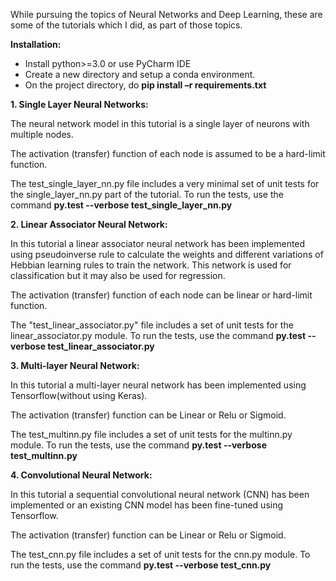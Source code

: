 While pursuing the topics of Neural Networks and Deep Learning, these are some of the tutorials which I did, as part of those topics.

**Installation:**

*	Install python>=3.0 or use PyCharm IDE
*	Create a new directory and setup a  conda environment.
*	On the project directory, do **pip install –r requirements.txt**


**1.	Single Layer Neural Networks:**

The neural network model in this tutorial is a single layer of neurons with multiple nodes. 

The activation (transfer) function of each node is assumed to be a hard-limit function.

The test_single_layer_nn.py file includes a very minimal set of unit tests for the single_layer_nn.py part of the tutorial.
To run the tests, use the command **py.test --verbose test_single_layer_nn.py**

**2.	Linear Associator Neural Network:**

In this tutorial a linear associator neural network has been implemented using pseudoinverse rule to calculate the weights and different variations of Hebbian learning rules to train the network. This network is used for classification but it may also be used for regression.

The activation (transfer) function of each node can be linear or hard-limit function. 

The "test_linear_associator.py" file includes a set of unit tests for the linear_associator.py module.
To run the tests, use the command **py.test --verbose test_linear_associator.py**

**3.	Multi-layer Neural Network:**

In this tutorial a multi-layer neural network has been implemented using Tensorflow(without using Keras). 

The activation (transfer) function can be Linear or Relu or Sigmoid.

The test_multinn.py file includes a set of unit tests for the multinn.py module.
To run the tests, use the command **py.test --verbose test_multinn.py**

**4.	Convolutional Neural Network:**

In this tutorial a sequential convolutional neural network (CNN) has been implemented or an existing CNN model has been fine-tuned using Tensorflow.

The activation (transfer) function can be Linear or Relu or Sigmoid.

The test_cnn.py file includes a set of unit tests for the cnn.py module.
To run the tests, use the command **py.test --verbose test_cnn.py**
